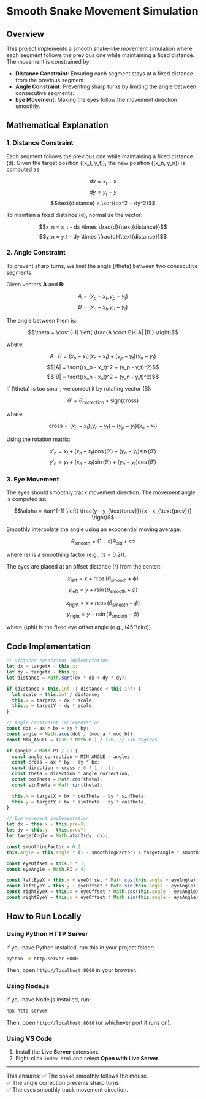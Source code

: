 # Smooth Snake Movement Simulation

## Overview

This project implements a smooth snake-like movement simulation where each segment follows the previous one while maintaining a fixed distance. The movement is constrained by:

- **Distance Constraint**: Ensuring each segment stays at a fixed distance from the previous segment.
- **Angle Constraint**: Preventing sharp turns by limiting the angle between consecutive segments.
- **Eye Movement**: Making the eyes follow the movement direction smoothly.

## Mathematical Explanation

### **1. Distance Constraint**

Each segment follows the previous one while maintaining a fixed distance \(d\). Given the target position \((x_t, y_t)\), the new position \((x_n, y_n)\) is computed as:

$$dx = x_t - x$$
$$dy = y_t - y$$
$$\text{distance} = \sqrt{dx^2 + dy^2}$$

To maintain a fixed distance \(d\), normalize the vector:

$$x_n = x_t - dx \times \frac{d}{\text{distance}}$$
$$y_n = y_t - dy \times \frac{d}{\text{distance}}$$

### **2. Angle Constraint**

To prevent sharp turns, we limit the angle \(\theta\) between two consecutive segments.

Given vectors **A** and **B**:

$$A = (x_p - x_t, y_p - y_t)$$
$$B = (x_n - x_t, y_n - y_t)$$

The angle between them is:

$$\theta = \cos^{-1} \left( \frac{A \cdot B}{|A| |B|} \right)$$

where:

$$A \cdot B = (x_p - x_t)(x_n - x_t) + (y_p - y_t)(y_n - y_t)$$
$$|A| = \sqrt{(x_p - x_t)^2 + (y_p - y_t)^2}$$
$$|B| = \sqrt{(x_n - x_t)^2 + (y_n - y_t)^2}$$

If \(\theta\) is too small, we correct it by rotating vector \(B\):

$$\theta' = \theta_{\text{correction}} \times \text{sign}(\text{cross})$$

where:

$$\text{cross} = (x_p - x_t)(y_n - y_t) - (y_p - y_t)(x_n - x_t)$$

Using the rotation matrix:

$$x'_n = x_t + (x_n - x_t) \cos(\theta') - (y_n - y_t) \sin(\theta')$$
$$y'_n = y_t + (x_n - x_t) \sin(\theta') + (y_n - y_t) \cos(\theta')$$

### **3. Eye Movement**

The eyes should smoothly track movement direction. The movement angle is computed as:

$$\alpha = \tan^{-1} \left( \frac{y - y_{\text{prev}}}{x - x_{\text{prev}}} \right)$$

Smoothly interpolate the angle using an exponential moving average:

$$\theta_{\text{smooth}} = (1 - s) \theta_{\text{old}} + s \alpha$$

where \(s\) is a smoothing factor (e.g., \(s = 0.2\)).

The eyes are placed at an offset distance \(r\) from the center:

$$x_{\text{left}} = x + r \cos(\theta_{\text{smooth}} + \phi)$$
$$y_{\text{left}} = y + r \sin(\theta_{\text{smooth}} + \phi)$$

$$x_{\text{right}} = x + r \cos(\theta_{\text{smooth}} - \phi)$$
$$y_{\text{right}} = y + r \sin(\theta_{\text{smooth}} - \phi)$$

where \(\phi\) is the fixed eye offset angle (e.g., \(45^\circ\)).

## Code Implementation

```js
// Distance constraint implementation
let dx = targetX - this.x;
let dy = targetY - this.y;
let distance = Math.sqrt(dx * dx + dy * dy);

if (distance > this.inf || distance < this.inf) {
  let scale = this.inf / distance;
  this.x = targetX - dx * scale;
  this.y = targetY - dy * scale;
}
```

```js
// Angle constraint implementation
const dot = ax * bx + ay * by;
const angle = Math.acos(dot / (mod_a * mod_b));
const MIN_ANGLE = (130 * Math.PI) / 180; // 130 degrees

if (angle < Math.PI / 2) {
  const angle_correction = MIN_ANGLE - angle;
  const cross = ax * by - ay * bx;
  const direction = cross > 0 ? 1 : -1;
  const theta = direction * angle_correction;
  const cosTheta = Math.cos(theta);
  const sinTheta = Math.sin(theta);

  this.x = targetX + bx * cosTheta - by * sinTheta;
  this.y = targetY + bx * sinTheta + by * cosTheta;
}
```

```js
// Eye movement implementation
let dx = this.x - this.prevX;
let dy = this.y - this.prevY;
let targetAngle = Math.atan2(dy, dx);

const smoothingFactor = 0.2;
this.angle = this.angle * (1 - smoothingFactor) + targetAngle * smoothingFactor;

const eyeOffset = this.r * 1;
const eyeAngle = Math.PI / 4;

const leftEyeX = this.x + eyeOffset * Math.cos(this.angle + eyeAngle);
const leftEyeY = this.y + eyeOffset * Math.sin(this.angle + eyeAngle);
const rightEyeX = this.x + eyeOffset * Math.cos(this.angle - eyeAngle);
const rightEyeY = this.y + eyeOffset * Math.sin(this.angle - eyeAngle);
```

## How to Run Locally

### **Using Python HTTP Server**

If you have Python installed, run this in your project folder:

```sh
python -m http.server 8000
```

Then, open `http://localhost:8000` in your browser.

### **Using Node.js**

If you have Node.js installed, run:

```sh
npx http-server
```

Then, open `http://localhost:8080` (or whichever port it runs on).

### **Using VS Code**

1. Install the **Live Server** extension.
2. Right-click `index.html` and select **Open with Live Server**.

---

This ensures:
✅ The snake smoothly follows the mouse.  
✅ The angle correction prevents sharp turns.  
✅ The eyes smoothly track movement direction.
